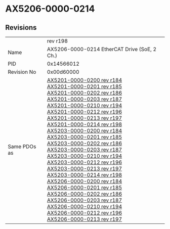 # AX5206-0000-0214

## Revisions
<table>
<tr>
<td></td>
<td>rev r198</td>
</tr>
<tr>
<td>Name</td>
<td>AX5206-0000-0214 EtherCAT Drive (SoE, 2 Ch.)</td>
</tr>
<tr>
<td>PID</td>
<td>0x14566012</td>
</tr>
<tr>
<td>Revision No</td>
<td>0x00d60000</td>
</tr>
<tr>
<td>Same PDOs as</td>
<td><a href="AX5201-0000-0200.md">AX5201-0000-0200 rev r184</a><br/><a href="AX5201-0000-0201.md">AX5201-0000-0201 rev r185</a><br/><a href="AX5201-0000-0202.md">AX5201-0000-0202 rev r186</a><br/><a href="AX5201-0000-0203.md">AX5201-0000-0203 rev r187</a><br/><a href="AX5201-0000-0210.md">AX5201-0000-0210 rev r194</a><br/><a href="AX5201-0000-0212.md">AX5201-0000-0212 rev r196</a><br/><a href="AX5201-0000-0213.md">AX5201-0000-0213 rev r197</a><br/><a href="AX5201-0000-0214.md">AX5201-0000-0214 rev r198</a><br/><a href="AX5203-0000-0200.md">AX5203-0000-0200 rev r184</a><br/><a href="AX5203-0000-0201.md">AX5203-0000-0201 rev r185</a><br/><a href="AX5203-0000-0202.md">AX5203-0000-0202 rev r186</a><br/><a href="AX5203-0000-0203.md">AX5203-0000-0203 rev r187</a><br/><a href="AX5203-0000-0210.md">AX5203-0000-0210 rev r194</a><br/><a href="AX5203-0000-0212.md">AX5203-0000-0212 rev r196</a><br/><a href="AX5203-0000-0213.md">AX5203-0000-0213 rev r197</a><br/><a href="AX5203-0000-0214.md">AX5203-0000-0214 rev r198</a><br/><a href="AX5206-0000-0200.md">AX5206-0000-0200 rev r184</a><br/><a href="AX5206-0000-0201.md">AX5206-0000-0201 rev r185</a><br/><a href="AX5206-0000-0202.md">AX5206-0000-0202 rev r186</a><br/><a href="AX5206-0000-0203.md">AX5206-0000-0203 rev r187</a><br/><a href="AX5206-0000-0210.md">AX5206-0000-0210 rev r194</a><br/><a href="AX5206-0000-0212.md">AX5206-0000-0212 rev r196</a><br/><a href="AX5206-0000-0213.md">AX5206-0000-0213 rev r197</a></td>
</tr>
</table>
